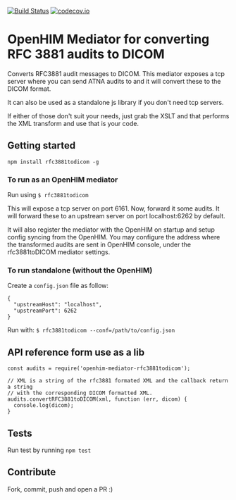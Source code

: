 [![Build Status](https://travis-ci.org/jembi/openhim-mediator-RFC3881toDICOM.svg)](https://travis-ci.org/jembi/openhim-mediator-RFC3881toDICOM) [![codecov.io](https://codecov.io/github/jembi/openhim-mediator-RFC3881toDICOM/coverage.svg?branch=master)](https://codecov.io/github/jembi/openhim-mediator-RFC3881toDICOM?branch=master)

OpenHIM Mediator for converting RFC 3881 audits to DICOM
========================================================

Converts RFC3881 audit messages to DICOM. This mediator exposes a tcp server
where you can send ATNA audits to and it will convert these to the DICOM format.

It can also be used as a standalone js library if you don't need tcp servers.

If either of those don't suit your needs, just grab the XSLT and that performs
the XML transform and use that is your code.

Getting started
---------------

```
npm install rfc3881todicom -g
```

### To run as an OpenHIM mediator

Run using `$ rfc3881todicom`

This will expose a tcp server on port 6161. Now, forward it some audits. It will
forward these to an upstream server on port localhost:6262 by default.

It will also register the mediator with the OpenHIM on startup and setup config
syncing from the OpenHIM. You may configure the address where the transformed
audits are sent in OpenHIM console, under the rfc3881toDICOM mediator settings.

### To run standalone (without the OpenHIM)

Create a `config.json` file as follow:

```
{
  "upstreamHost": "localhost",
  "upstreamPort": 6262
}
```

Run with: `$ rfc3881todicom --conf=/path/to/config.json`

API reference form use as a lib
-------------------------------

```
const audits = require('openhim-mediator-rfc3881todicom');

// XML is a string of the rfc3881 formated XML and the callback return a string
// with the corresponding DICOM formatted XML.
audits.convertRFC3881toDICOM(xml, function (err, dicom) {
  console.log(dicom);
}
```

Tests
-----

Run test by running `npm test`

Contribute
----------

Fork, commit, push and open a PR :)
